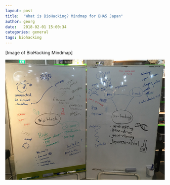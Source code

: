 ```yaml
---
layout: post
title:  "What is BioHacking? Mindmap for BHA5 Japan"
author: georg
date:   2018-02-01 15:00:34
categories: general
tags: biohacking
---
```


[Image of BioHacking Mindmap]

![Image of BioHacking Mindmap](/images/What_is_BioHacking.jpg)
